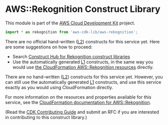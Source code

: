 # AWS::Rekognition Construct Library


This module is part of the [AWS Cloud Development Kit](https://github.com/aws/aws-cdk) project.

```ts nofixture
import * as rekognition from 'aws-cdk-lib/aws-rekognition';
```

<!--BEGIN CFNONLY DISCLAIMER-->

There are no official hand-written ([L2](https://docs.aws.amazon.com/cdk/latest/guide/constructs.html#constructs_lib)) constructs for this service yet. Here are some suggestions on how to proceed:

- Search [Construct Hub for Rekognition construct libraries](https://constructs.dev/search?q=rekognition)
- Use the automatically generated [L1](https://docs.aws.amazon.com/cdk/latest/guide/constructs.html#constructs_l1_using) constructs, in the same way you would use [the CloudFormation AWS::Rekognition resources](https://docs.aws.amazon.com/AWSCloudFormation/latest/UserGuide/AWS_Rekognition.html) directly.


<!--BEGIN CFNONLY DISCLAIMER-->

There are no hand-written ([L2](https://docs.aws.amazon.com/cdk/latest/guide/constructs.html#constructs_lib)) constructs for this service yet. 
However, you can still use the automatically generated [L1](https://docs.aws.amazon.com/cdk/latest/guide/constructs.html#constructs_l1_using) constructs, and use this service exactly as you would using CloudFormation directly.

For more information on the resources and properties available for this service, see the [CloudFormation documentation for AWS::Rekognition](https://docs.aws.amazon.com/AWSCloudFormation/latest/UserGuide/AWS_Rekognition.html).

(Read the [CDK Contributing Guide](https://github.com/aws/aws-cdk/blob/main/CONTRIBUTING.md) and submit an RFC if you are interested in contributing to this construct library.)

<!--END CFNONLY DISCLAIMER-->
